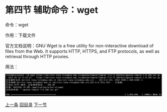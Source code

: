 # 第四节 辅助命令：wget

命令：wget

作用：下载文件

官方文档说明：GNU Wget is a free utility for non-interactive download of files from the Web.  It supports HTTP, HTTPS, and FTP protocols, as well as retrieval through HTTP proxies.

用法：

![images](images/img092.png)

[上一条](verse04-07-nohup.html) [回目录](verse04-00-index.html) [下一节](verse05-00-index.html)